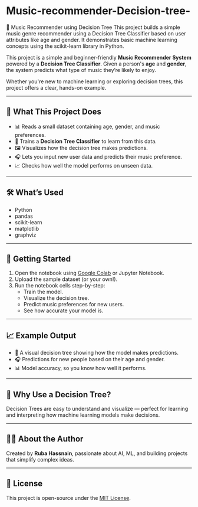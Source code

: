 # Music-recommender-Decision-tree-
🎵 Music Recommender using Decision Tree This project builds a simple music genre recommender using a Decision Tree Classifier based on user attributes like age and gender. It demonstrates basic machine learning concepts using the scikit-learn library in Python.

This project is a simple and beginner-friendly **Music Recommender System** powered by a **Decision Tree Classifier**. Given a person's **age** and **gender**, the system predicts what type of music they’re likely to enjoy.

Whether you're new to machine learning or exploring decision trees, this project offers a clear, hands-on example.

---

## 🎯 What This Project Does

- 📊 Reads a small dataset containing age, gender, and music preferences.
- 🌳 Trains a **Decision Tree Classifier** to learn from this data.
- 🖼️ Visualizes how the decision tree makes predictions.
- 🎧 Lets you input new user data and predicts their music preference.
- 📈 Checks how well the model performs on unseen data.

---

## 🛠️ What’s Used

- Python
- pandas
- scikit-learn
- matplotlib
- graphviz

---

## 🚀 Getting Started

1. Open the notebook using [Google Colab](https://colab.research.google.com/) or Jupyter Notebook.
2. Upload the sample dataset (or your own!).
3. Run the notebook cells step-by-step:
   - Train the model.
   - Visualize the decision tree.
   - Predict music preferences for new users.
   - See how accurate your model is.

---

## 📈 Example Output

- 🎨 A visual decision tree showing how the model makes predictions.
- 🎧 Predictions for new people based on their age and gender.
- 📊 Model accuracy, so you know how well it performs.

---

## 🤖 Why Use a Decision Tree?

Decision Trees are easy to understand and visualize — perfect for learning and interpreting how machine learning models make decisions.

---

## 🙋‍♀️ About the Author

Created by **Ruba Hassnain**, passionate about AI, ML, and building projects that simplify complex ideas.

---

## 📄 License

This project is open-source under the [MIT License](LICENSE).
